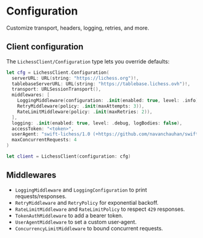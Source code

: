 # Configuration

Customize transport, headers, logging, retries, and more.

## Client configuration

The ``LichessClient/Configuration`` type lets you override defaults:

```swift
let cfg = LichessClient.Configuration(
  serverURL: URL(string: "https://lichess.org")!,
  tablebaseServerURL: URL(string: "https://tablebase.lichess.ovh")!,
  transport: URLSessionTransport(),
  middlewares: [
    LoggingMiddleware(configuration: .init(enabled: true, level: .info)),
    RetryMiddleware(policy: .init(maxAttempts: 3)),
    RateLimitMiddleware(policy: .init(maxRetries: 2)),
  ],
  logging: .init(enabled: true, level: .debug, logBodies: false),
  accessToken: "<token>",
  userAgent: "swift-lichess/1.0 (+https://github.com/navanchauhan/swift-lichess)",
  maxConcurrentRequests: 4
)

let client = LichessClient(configuration: cfg)
```

## Middlewares

- ``LoggingMiddleware`` and ``LoggingConfiguration`` to print requests/responses.
- ``RetryMiddleware`` and ``RetryPolicy`` for exponential backoff.
- ``RateLimitMiddleware`` and ``RateLimitPolicy`` to respect `429` responses.
- ``TokenAuthMiddleware`` to add a bearer token.
- ``UserAgentMiddleware`` to set a custom user‑agent.
- ``ConcurrencyLimitMiddleware`` to bound concurrent requests.

